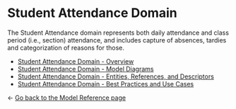 # Student Attendance Domain

The Student Attendance domain represents both daily attendance and class period
(i.e., section) attendance, and includes capture of absences, tardies and
categorization of reasons for those.

* [Student Attendance Domain - Overview](./overview.md)
* [Student Attendance Domain - Model Diagrams](./model-diagrams.md)
* [Student Attendance Domain - Entities, References, and
  Descriptors](./entities-references-and-descriptors.md)
* [Student Attendance Domain - Best Practices and Use
  Cases](./best-practices-and-use-cases/readme.md)

← [Go back to the Model Reference page](../readme.md)
